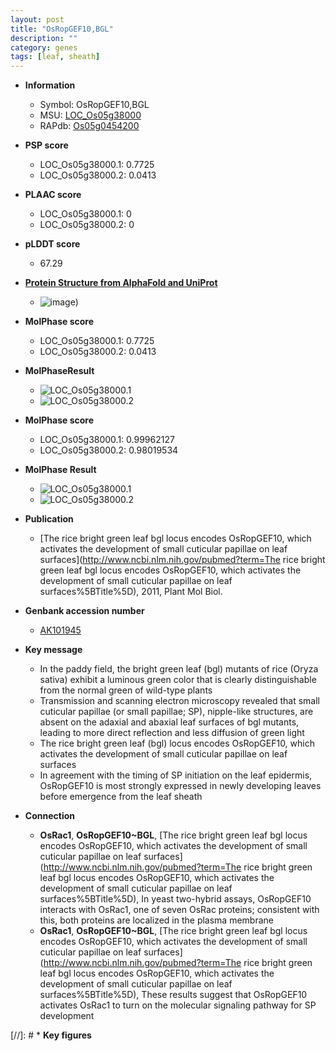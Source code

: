 ```yaml
---
layout: post
title: "OsRopGEF10,BGL"
description: ""
category: genes
tags: [leaf, sheath]
---
```


* **Information**  
    + Symbol: OsRopGEF10,BGL  
    + MSU: [LOC_Os05g38000](http://rice.plantbiology.msu.edu/cgi-bin/ORF_infopage.cgi?orf=LOC_Os05g38000)  
    + RAPdb: [Os05g0454200](http://rapdb.dna.affrc.go.jp/viewer/gbrowse_details/irgsp1?name=Os05g0454200)  

* **PSP score**  
    + LOC_Os05g38000.1: 0.7725 
    + LOC_Os05g38000.2: 0.0413 

* **PLAAC score**  
    + LOC_Os05g38000.1: 0 
    + LOC_Os05g38000.2: 0 

* **pLDDT score**
    + 67.29

* **[Protein Structure from AlphaFold and UniProt](https://www.uniprot.org/uniprotkb/A0A0P0WN33/entry#structure)**
    + ![image](https://ricepsp.github.io/images/A/AF-A0A0P0WN33-F1.png))

* **MolPhase score**
    + LOC_Os05g38000.1: 0.7725
    + LOC_Os05g38000.2: 0.0413

* **MolPhaseResult**
    + ![LOC_Os05g38000.1](https://ricepsp.github.io/pictures/LOC_Os05g/LOC_Os05g38000.1.png)
    + ![LOC_Os05g38000.2](https://ricepsp.github.io/pictures/LOC_Os05g/LOC_Os05g38000.2.png)

* **MolPhase score**
    + LOC_Os05g38000.1: 0.99962127
    + LOC_Os05g38000.2: 0.98019534

* **MolPhase Result**
    + ![LOC_Os05g38000.1](https://304243504.github.io/Pictures/LOC_Os05g/LOC_Os05g38000.1.png)
    + ![LOC_Os05g38000.2](https://304243504.github.io/Pictures/LOC_Os05g/LOC_Os05g38000.2.png)

* **Publication**  
    + [The rice bright green leaf bgl locus encodes OsRopGEF10, which activates the development of small cuticular papillae on leaf surfaces](http://www.ncbi.nlm.nih.gov/pubmed?term=The rice bright green leaf bgl locus encodes OsRopGEF10, which activates the development of small cuticular papillae on leaf surfaces%5BTitle%5D), 2011, Plant Mol Biol.

* **Genbank accession number**  
    + [AK101945](http://www.ncbi.nlm.nih.gov/nuccore/AK101945)

* **Key message**  
    + In the paddy field, the bright green leaf (bgl) mutants of rice (Oryza sativa) exhibit a luminous green color that is clearly distinguishable from the normal green of wild-type plants
    + Transmission and scanning electron microscopy revealed that small cuticular papillae (or small papillae; SP), nipple-like structures, are absent on the adaxial and abaxial leaf surfaces of bgl mutants, leading to more direct reflection and less diffusion of green light
    + The rice bright green leaf (bgl) locus encodes OsRopGEF10, which activates the development of small cuticular papillae on leaf surfaces
    + In agreement with the timing of SP initiation on the leaf epidermis, OsRopGEF10 is most strongly expressed in newly developing leaves before emergence from the leaf sheath

* **Connection**  
    + __OsRac1__, __OsRopGEF10~BGL__, [The rice bright green leaf bgl locus encodes OsRopGEF10, which activates the development of small cuticular papillae on leaf surfaces](http://www.ncbi.nlm.nih.gov/pubmed?term=The rice bright green leaf bgl locus encodes OsRopGEF10, which activates the development of small cuticular papillae on leaf surfaces%5BTitle%5D), In yeast two-hybrid assays, OsRopGEF10 interacts with OsRac1, one of seven OsRac proteins; consistent with this, both proteins are localized in the plasma membrane
    + __OsRac1__, __OsRopGEF10~BGL__, [The rice bright green leaf bgl locus encodes OsRopGEF10, which activates the development of small cuticular papillae on leaf surfaces](http://www.ncbi.nlm.nih.gov/pubmed?term=The rice bright green leaf bgl locus encodes OsRopGEF10, which activates the development of small cuticular papillae on leaf surfaces%5BTitle%5D), These results suggest that OsRopGEF10 activates OsRac1 to turn on the molecular signaling pathway for SP development

[//]: # * **Key figures**  


